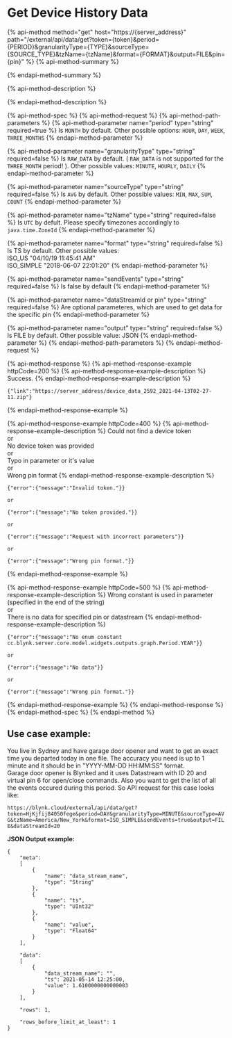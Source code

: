 # Get Device History Data

{% api-method method="get" host="https://{server\_address}" path="/external/api/data/get?token={token}&period={PERIOD}&granularityType={TYPE}&sourceType={SOURCE\_TYPE}&tzName={tzName}&format={FORMAT}&output=FILE&pin={pin}" %}
{% api-method-summary %}

{% endapi-method-summary %}

{% api-method-description %}

{% endapi-method-description %}

{% api-method-spec %}
{% api-method-request %}
{% api-method-path-parameters %}
{% api-method-parameter name="period" type="string" required=true %}
Is `MONTH` by default. Other possible options: `HOUR`, `DAY`, `WEEK`, `THREE_MONTHS`
{% endapi-method-parameter %}

{% api-method-parameter name="granularityType" type="string" required=false %}
Is `RAW_DATA` by default. \( `RAW_DATA` is not supported for the `THREE_MONTH` period! \). Other possible values: `MINUTE`, `HOURLY`, `DAILY`
{% endapi-method-parameter %}

{% api-method-parameter name="sourceType" type="string" required=false %}
Is `AVG` by default. Other possible values: `MIN`, `MAX`, `SUM`, `COUNT`
{% endapi-method-parameter %}

{% api-method-parameter name="tzName" type="string" required=false %}
Is `UTC` by defult. Please specify timezones accordingly to `java.time.ZoneId`
{% endapi-method-parameter %}

{% api-method-parameter name="format" type="string" required=false %}
Is TS by default. Other possible values:  
ISO\_US "04/10/19 11:45:41 AM"  
ISO\_SIMPLE "2018-06-07 22:01:20"
{% endapi-method-parameter %}

{% api-method-parameter name="sendEvents" type="string" required=false %}
Is false by default
{% endapi-method-parameter %}

{% api-method-parameter name="dataStreamId or pin" type="string" required=false %}
Are optional parameteres, which are used to get data for the specific pin
{% endapi-method-parameter %}

{% api-method-parameter name="output" type="string" required=false %}
Is FILE by default. Other possible value: JSON
{% endapi-method-parameter %}
{% endapi-method-path-parameters %}
{% endapi-method-request %}

{% api-method-response %}
{% api-method-response-example httpCode=200 %}
{% api-method-response-example-description %}
Success.
{% endapi-method-response-example-description %}

```text
{"link":"https://server_address/device_data_2592_2021-04-13T02-27-11.zip"}
```
{% endapi-method-response-example %}

{% api-method-response-example httpCode=400 %}
{% api-method-response-example-description %}
Could not find a device token  
or  
No device token was provided  
or  
Typo in parameter or it's value  
or  
Wrong pin format
{% endapi-method-response-example-description %}

```text
{"error":{"message":"Invalid token."}}

or

{"error":{"message":"No token provided."}}

or

{"error":{"message":"Request with incorrect parameters"}}

or

{"error":{"message":"Wrong pin format."}}
```
{% endapi-method-response-example %}

{% api-method-response-example httpCode=500 %}
{% api-method-response-example-description %}
Wrong constant is used in parameter \(specified in the end of the string\)  
or  
There is no data for specified pin or datastream
{% endapi-method-response-example-description %}

```text
{"error":{"message":"No enum constant cc.blynk.server.core.model.widgets.outputs.graph.Period.YEAR"}}

or

{"error":{"message":"No data"}}

or

{"error":{"message":"Wrong pin format."}}
```
{% endapi-method-response-example %}
{% endapi-method-response %}
{% endapi-method-spec %}
{% endapi-method %}

## **Use case example:**

You live in Sydney and have garage door opener and want to get an exact time you departed today in one file. The accuracy you need is up to 1 minute and it should be in "YYYY-MM-DD HH:MM:SS" format.  
Garage door opener is Blynked and it uses Datastream with ID 20 and virtual pin 6 for open/close commands. Also you want to get the list of all the events occured during this period. So API request for this case looks like:

`https://blynk.cloud/external/api/data/get?token=HjKjfij84050fege&period=DAY&granularityType=MINUTE&sourceType=AVG&tzName=America/New_York&format=ISO_SIMPLE&sendEvents=true&output=FILE&dataStreamId=20`

**JSON Output example:**

```text
{
    "meta":
    [
        {
            "name": "data_stream_name",
            "type": "String"
        },
        {
            "name": "ts",
            "type": "UInt32"
        },
        {
            "name": "value",
            "type": "Float64"
        }
    ],

    "data":
    [
        {
            "data_stream_name": "",
            "ts": 2021-05-14 12:25:00,
            "value": 1.6100000000000003
        }
    ],

    "rows": 1,

    "rows_before_limit_at_least": 1
}
```

